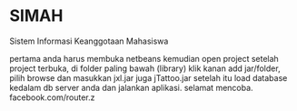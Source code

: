 # SIMAH
Sistem Informasi Keanggotaan Mahasiswa

pertama anda harus membuka netbeans
kemudian open project
setelah project terbuka, di folder paling bawah (library) klik kanan
add jar/folder, pilih browse dan masukkan jxl.jar juga jTattoo.jar
setelah itu load database kedalam db server anda dan jalankan aplikasi.
selamat mencoba.
facebook.com/router.z
